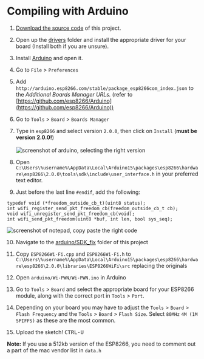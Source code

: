 # Compiling with Arduino

1. [Download the source code](https://github.com/Wi-PWN/Wi-PWN/archive/master.zip) of this project.

2. Open up the [drivers](https://github.com/samdenty99/Wi-PWN/drivers) folder and install the appropriate driver for your board (Install both if you are unsure).

2. Install [Arduino](https://www.arduino.cc/en/Main/Software) and open it.

3. Go to `File` > `Preferences`

4. Add `http://arduino.esp8266.com/stable/package_esp8266com_index.json` to the *Additional Boards Manager URLs.* (refer to [https://github.com/esp8266/Arduino](https://github.com/esp8266/Arduino))

5. Go to `Tools` > `Board` > `Boards Manager`

6. Type in `esp8266` and select version `2.0.0`, then click on `Install` (**must be version 2.0.0!**)<br><br>
![screenshot of arduino, selecting the right version](https://raw.githubusercontent.com/samdenty99/Wi-PWN/master/pictures/arduino_screenshot_1.JPG)

8. Open `C:\Users\%username%\AppData\Local\Arduino15\packages\esp8266\hardware\esp8266\2.0.0\tools\sdk\include\user_interface.h` in your preferred text editor.
 
9. Just before the last line `#endif`, add the following:

<b></b>

    typedef void (*freedom_outside_cb_t)(uint8 status);
    int wifi_register_send_pkt_freedom_cb(freedom_outside_cb_t cb);  
    void wifi_unregister_send_pkt_freedom_cb(void);
    int wifi_send_pkt_freedom(uint8 *buf, int len, bool sys_seq);  
   ![screenshot of notepad, copy paste the right code](https://raw.githubusercontent.com/samdenty99/Wi-PWN/master/pictures/notepad_screenshot_1.JPG)

10. Navigate to the [arduino/SDK_fix](https://github.com/samdenty99/Wi-PWN/arduino/SDK_fix) folder of this project

11. Copy `ESP8266Wi-Fi.cpp` and `ESP8266Wi-Fi.h` to `C:\Users\%username%\AppData\Local\Arduino15\packages\esp8266\hardware\esp8266\2.0.0\libraries\ESP8266WiFi\src` replacing the originals

12. Open `arduino/Wi-PWN/Wi-PWN.ino` in Arduino

13. Go to `Tools` > `Board` and select the appropriate board for your ESP8266 module, along with the correct port in `Tools` > `Port`.

14. Depending on your board you may have to adjust the `Tools` > `Board` > `Flash Frequency` and the `Tools` > `Board` > `Flash Size`. Select `80MHz` `4M (1M SPIFFS)` as these are the most common.

15. Upload the sketch! <kbd>CTRL-U</kbd>

**Note:** If you use a 512kb version of the ESP8266, you need to comment out a part of the mac vendor list in `data.h`
